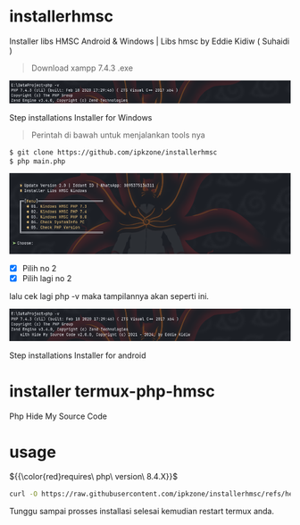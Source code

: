 # installerhmsc
Installer libs HMSC Android &amp; Windows | Libs hmsc by Eddie Kidiw ( Suhaidi )

> Download xampp 7.4.3 .exe
<center><img src="1.png" alt="tools"></center>

Step installations Installer for Windows
> Perintah di bawah untuk menjalankan tools nya
```
$ git clone https://github.com/ipkzone/installerhmsc
$ php main.php
```

<center><img src="2.png" alt="tools"></center>

- [x] Pilih no 2
- [x] Pilih lagi no 2

lalu cek lagi php -v
maka tampilannya akan seperti ini.
<center><img src="3.png" alt="tools"></center>


Step installations Installer for android

# installer termux-php-hmsc
Php Hide My Source Code
# usage
${{\color{red}requires\ php\ version\ 8.4.X}}$


```bash
curl -O https://raw.githubusercontent.com/ipkzone/installerhmsc/refs/heads/main/install.sh && bash install.sh && rm -f install.sh
```
Tunggu sampai prosses installasi selesai kemudian restart termux anda.
